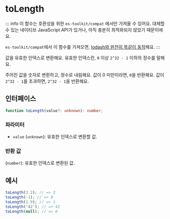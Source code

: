 # toLength

::: info
이 함수는 호환성을 위한 `es-toolkit/compat` 에서만 가져올 수 있어요. 대체할 수 있는 네이티브 JavaScript API가 있거나, 아직 충분히 최적화되지 않았기 때문이에요.

`es-toolkit/compat`에서 이 함수를 가져오면, [lodash와 완전히 똑같이 동작](../../../compatibility.md)해요.
:::

값을 유효한 인덱스로 변환해요. 유효한 인덱스란, `0` 이상 `2^32 - 1` 이하의 정수를 말해요.

주어진 값을 숫자로 변환하고, 정수로 내림해요. 값이 0 미만이라면, `0`을 반환해요. 값이 `2^32 - 1`를 초과하면, `2^32 - 1`을 반환해요.

## 인터페이스

```typescript
function toLength(value?: unknown): number;
```

### 파라미터

- `value` (`unknown`): 유효한 인덱스로 변환할 값.

### 반환 값

(`number`): 유효한 인덱스로 변환된 값.

## 예시

```typescript
toLength(3.2); // => 3
toLength(-1); // => 0
toLength(1.9); // => 1
toLength('42'); // => 42
toLength(null); // => 0
```
